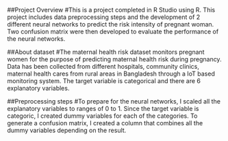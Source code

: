 ##Project Overview 
#This is a project completed in R Studio using R. This project includes data preprocessing steps and the development of 2 different neural networks to predict the risk intensity of pregnant woman. Two confusion matrix were then developed to evaluate the performance of the neural networks. 

##About dataset 
#The maternal health risk dataset monitors pregnant women for the purpose of predicting maternal health risk during pregnancy. Data has been collected from different hospitals, community clinics, maternal health cares from rural areas in Bangladesh through a IoT based monitoring system. The target variable is categorical and there are 6 explanatory variables. 

##Preprocessing steps
#To prepare for the neural networks, I scaled all the explanatory variables to ranges of 0 to 1. Since the target variable is categoric, I created dummy variables for each of the categories. To generate a confusion matrix, I created a column that combines all the dummy variables depending on the result.
